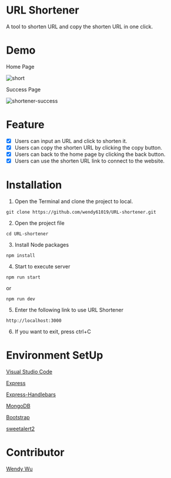 # URL Shortener

A tool to shorten URL and copy the shorten URL in one click.

# Demo

Home Page

![short](https://user-images.githubusercontent.com/92006997/142349705-fe20a286-3bfe-4cef-bf3c-868ad334ef9f.png)

Success Page

![shortener-success](https://user-images.githubusercontent.com/92006997/142183175-8b9119e0-74cf-4852-9285-0a3a043fe54d.png)

# Feature

- [x] Users can input an URL and click to shorten it.
- [x] Users can copy the shorten URL by clicking the copy button.
- [x] Users can back to the home page by clicking the back button.
- [x] Users can use the shorten URL link to connect to the website.

# Installation

1. Open the Terminal and clone the project to local. 

```
git clone https://github.com/wendy61019/URL-shortener.git
```

2. Open the project file

```
cd URL-shortener
```

3. Install Node packages

```
npm install
```

4. Start to execute server

```
npm run start
```

or

```
npm run dev
```

5. Enter the following link to use URL Shortener

```
http://localhost:3000
```

6. If you want to exit, press ctrl+C

# Environment SetUp

[Visual Studio Code](https://visualstudio.microsoft.com/zh-hant/)

[Express](https://www.npmjs.com/package/express)

[Express-Handlebars](https://www.npmjs.com/package/express-handlebars)

[MongoDB](https://www.mongodb.com/try/download/community)

[Bootstrap](https://getbootstrap.com/)

[sweetalert2](https://sweetalert2.github.io/recipe-gallery/)

# Contributor
[Wendy Wu](https://github.com/wendy61019)
